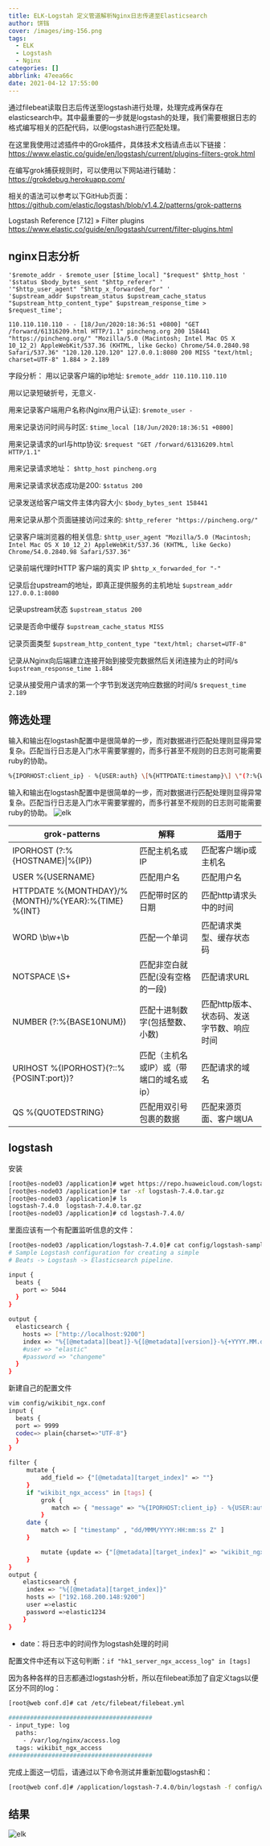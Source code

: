 ```yaml
---
title: ELK-Logstah 定义管道解析Nginx日志传递至Elasticsearch
author: 饼铛
cover: /images/img-156.png
tags:
  - ELK
  - Logstash
  - Nginx
categories: []
abbrlink: 47eea66c
date: 2021-04-12 17:55:00
---
```

通过filebeat读取日志后传送至logstash进行处理，处理完成再保存在elasticsearch中。其中最重要的一步就是logstash的处理，我们需要根据日志的格式编写相关的匹配代码，以便logstash进行匹配处理。

在这里我使用过滤插件中的Grok插件，具体技术文档请点击以下链接：
https://www.elastic.co/guide/en/logstash/current/plugins-filters-grok.html

在编写grok捕获规则时，可以使用以下网站进行辅助：
https://grokdebug.herokuapp.com/

相关的语法可以参考以下GitHub页面：
https://github.com/elastic/logstash/blob/v1.4.2/patterns/grok-patterns

Logstash Reference [7.12] » Filter plugins 
https://www.elastic.co/guide/en/logstash/current/filter-plugins.html

## nginx日志分析

```日志配置
'$remote_addr - $remote_user [$time_local] "$request" $http_host ' 
'$status $body_bytes_sent "$http_referer" '
'"$http_user_agent" "$http_x_forwarded_for" '
'$upstream_addr $upstream_status $upstream_cache_status "$upstream_http_content_type" $upstream_response_time > $request_time';
```


```nginxlog
110.110.110.110 - - [18/Jun/2020:18:36:51 +0800] "GET /forward/61316209.html HTTP/1.1" pincheng.org 200 158441 "https://pincheng.org/" "Mozilla/5.0 (Macintosh; Intel Mac OS X 10_12_2) AppleWebKit/537.36 (KHTML, like Gecko) Chrome/54.0.2840.98 Safari/537.36" "120.120.120.120" 127.0.0.1:8080 200 MISS "text/html; charset=UTF-8" 1.884 > 2.189
```

字段分析：
用以记录客户端的ip地址:
`$remote_addr 110.110.110.110`

用以记录短破折号，无意义`-`

用来记录客户端用户名称(Nginx用户认证):
`$remote_user -`

用来记录访问时间与时区:
`$time_local [18/Jun/2020:18:36:51 +0800]`

用来记录请求的url与http协议:
`$request "GET /forward/61316209.html  HTTP/1.1"`

用来记录请求地址：
`$http_host pincheng.org`

用来记录请求状态成功是200:
`$status 200`

记录发送给客户端文件主体内容大小:
`$body_bytes_sent 158441`

用来记录从那个页面链接访问过来的:
`$http_referer "https://pincheng.org/"`

记录客户端浏览器的相关信息:
`$http_user_agent "Mozilla/5.0 (Macintosh; Intel Mac OS X 10_12_2) AppleWebKit/537.36 (KHTML, like Gecko) Chrome/54.0.2840.98 Safari/537.36"`

记录前端代理时HTTP 客户端的真实 IP
`$http_x_forwarded_for "-"`

记录后台upstream的地址，即真正提供服务的主机地址
`$upstream_addr 127.0.0.1:8080`

记录upstream状态
`$upstream_status 200`

记录是否命中缓存
`$upstream_cache_status MISS`

记录页面类型
`$upstream_http_content_type "text/html; charset=UTF-8"`

记录从Nginx向后端建立连接开始到接受完数据然后关闭连接为止的时间/s
`$upstream_response_time 1.884`

记录从接受用户请求的第一个字节到发送完响应数据的时间/s
`$request_time 2.189`



## 筛选处理

输入和输出在logstash配置中是很简单的一步，而对数据进行匹配处理则显得异常复杂。匹配当行日志是入门水平需要掌握的，而多行甚至不规则的日志则可能需要ruby的协助。

```bash
%{IPORHOST:client_ip} - %{USER:auth} \[%{HTTPDATE:timestamp}\] \"(?:%{WORD:verb} %{NOTSPACE:request}(?: HTTP/%{NUMBER:http_version})?|-)\" (%{IPORHOST:domain}|%{URIHOST:domain}|-) %{NUMBER:response} %{NUMBER:bytes} %{QS:referrer} %{QS:agent} \"(%{IP:x_forword}|%{GREEDYDATA:x_forword})\" (\[|)(%{URIHOST:upstream_host}|%{NOTSPACE:upstream_host}|-)(\]|) %{NUMBER:upstream_host_status} (%{WORD:upstream_cache_status}|-) %{QS:upstream_content_type} (%{NUMBER:upstream_response_time}|-) > %{NUMBER:request_time}
```

输入和输出在logstash配置中是很简单的一步，而对数据进行匹配处理则显得异常复杂。匹配当行日志是入门水平需要掌握的，而多行甚至不规则的日志则可能需要ruby的协助。
![elk](/images/pasted-26.png)


| grok-patterns                                        | 解释                                     | 适用于                                     |
| ---------------------------------------------------- | ---------------------------------------- | ------------------------------------------ |
| IPORHOST (?:%{HOSTNAME}&#124;%{IP})                  | 匹配主机名或IP                           | 匹配客户端ip或主机名                       |
| USER %{USERNAME}                                     | 匹配用户名                               | 匹配用户名                                 |
| HTTPDATE %{MONTHDAY}/%{MONTH}/%{YEAR}:%{TIME} %{INT} | 匹配带时区的日期                         | 匹配http请求头中的时间                     |
| WORD \b\w+\b                                         | 匹配一个单词                             | 匹配请求类型、缓存状态码                   |
| NOTSPACE \S+                                         | 匹配非空白就匹配(没有空格的一段)         | 匹配请求URL                                |
| NUMBER (?:%{BASE10NUM})                              | 匹配十进制数字(包括整数、小数)           | 匹配http版本、状态码、发送字节数、响应时间 |
| URIHOST %{IPORHOST}(?::%{POSINT:port})?              | 匹配（主机名或IP）或（带端口的域名或ip） | 匹配请求的域名                             |
| QS %{QUOTEDSTRING}                                   | 匹配用双引号包裹的数据                   | 匹配来源页面、客户端UA                     |

## logstash

安装

```bash
[root@es-node03 /application]# wget https://repo.huaweicloud.com/logstash/7.4.0/logstash-7.4.0.tar.gz
[root@es-node03 /application]# tar -xf logstash-7.4.0.tar.gz 
[root@es-node03 /application]# ls
logstash-7.4.0  logstash-7.4.0.tar.gz
[root@es-node03 /application]# cd logstash-7.4.0/
```

里面应该有一个有配置监听信息的文件：

```bash
[root@es-node03 /application/logstash-7.4.0]# cat config/logstash-sample.conf 
# Sample Logstash configuration for creating a simple
# Beats -> Logstash -> Elasticsearch pipeline.

input {
  beats {
    port => 5044
  }
}

output {
  elasticsearch {
    hosts => ["http://localhost:9200"]
    index => "%{[@metadata][beat]}-%{[@metadata][version]}-%{+YYYY.MM.dd}"
    #user => "elastic"
    #password => "changeme"
  }
}
```



新建自己的配置文件

```bash
vim config/wikibit_ngx.conf
input {
  beats {
  port => 9999
  codec=> plain{charset=>"UTF-8"}
  }
}

filter {
     mutate {
         add_field => {"[@metadata][target_index]" => ""}
     }
     if "wikibit_ngx_access" in [tags] {
         grok {
            match => { "message" => "%{IPORHOST:client_ip} - %{USER:auth} \[%{HTTPDATE:timestamp}\] \"(?:%{WORD:verb} %{NOTSPACE:request}(?: HTTP/%{NUMBER:http_version})?|-)\" (%{IPORHOST:domain}|%{URIHOST:domain}|-) %{NUMBER:response} %{NUMBER:bytes} %{QS:referrer} %{QS:agent} \"(%{IP:x_forword}|%{GREEDYDATA:x_forword})\" (\[|)(%{URIHOST:upstream_host}|%{NOTSPACE:upstream_host}|-)(\]|) %{NUMBER:upstream_host_status} (%{WORD:upstream_cache_status}|-) %{QS:upstream_content_type} (%{NUMBER:upstream_response_time}|-) > %{NUMBER:request_time}" }
         }
     date {
         match => [ "timestamp" , "dd/MMM/YYYY:HH:mm:ss Z" ]
     }

         mutate {update => {"[@metadata][target_index]" => "wikibit_ngx_access-%{+YYYY.MM}"}}
     }
}
output {
    elasticsearch {
     index => "%{[@metadata][target_index]}"
     hosts => ["192.168.200.148:9200"]
     user =>elastic
     password =>elastic1234
    }
}
```

- date：将日志中的时间作为logstash处理的时间

配置文件中还有以下这句判断：`if "hk1_server_ngx_access_log" in [tags]`

因为各种各样的日志都通过logstash分析，所以在filebeat添加了自定义tags以便区分不同的log：

```bash
[root@web conf.d]# cat /etc/filebeat/filebeat.yml
 
########################################
- input_type: log
  paths:
    - /var/log/nginx/access.log
  tags: wikibit_ngx_access
########################################
```

完成上面这一切后，请通过以下命令测试并重新加载logstash和：

```bash
[root@web conf.d]# /application/logstash-7.4.0/bin/logstash -f config/wikibit_ngx.conf
```

## 结果

![elk](/images/pasted-27.png)